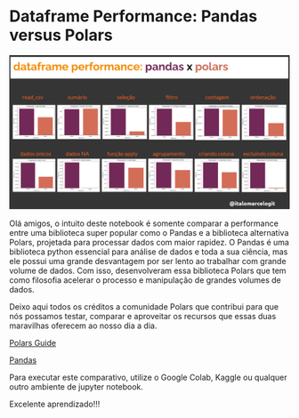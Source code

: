 # Dataframe Performance: Pandas versus Polars


![ScreenShot](pandas_x_polars.png)

Olá amigos, o intuito deste notebook é somente comparar a performance entre uma biblioteca super popular como o Pandas e a biblioteca alternativa Polars, projetada para processar dados com maior rapidez.
O Pandas é uma biblioteca python essencial para análise de dados e toda a sua ciência, mas ele possui uma grande desvantagem por ser lento ao trabalhar com grande volume de dados. Com isso, desenvolveram essa biblioteca Polars que tem como filosofia acelerar o processo e manipulação de grandes volumes de dados.

Deixo aqui todos os créditos a comunidade Polars que contribui para que nós possamos testar, comparar e aproveitar os recursos que essas duas maravilhas oferecem ao nosso dia a dia.

<a href="https://pola-rs.github.io/polars-book/">Polars Guide</a>

<a href="https://pandas.pydata.org/pandas-docs/stable/index.html">Pandas</a>


Para executar este comparativo, utilize o Google Colab, Kaggle ou qualquer outro ambiente de jupyter notebook.

Excelente aprendizado!!!
